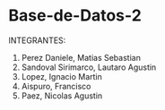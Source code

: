 # Base-de-Datos-2

INTEGRANTES:
1. Perez Daniele, Matias Sebastian
2. Sandoval Sirimarco, Lautaro Agustin
3. Lopez, Ignacio Martin
4. Aispuro, Francisco
5. Paez, Nicolas Agustin
